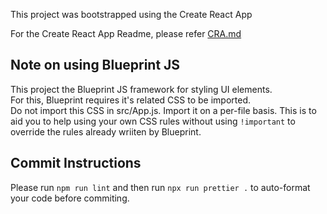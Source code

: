 This project was bootstrapped using the Create React App

For the Create React App Readme, please refer [CRA.md](./CRA.md)

## Note on using Blueprint JS

This project the Blueprint JS framework for styling UI elements.  
For this, Blueprint requires it's related CSS to be imported.  
Do not import this CSS in src/App.js. Import it on a per-file basis. This is to aid you to help using your own CSS rules without using `!important` to override the rules already wriiten by Blueprint.

## Commit Instructions

Please run `npm run lint` and then run `npx run prettier .` to auto-format your code before commiting.

